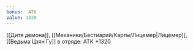 ```yaml
---
bonus:  АТК 
value: 1320
---
```

[[Дитя демона]], [[Механики/Бестиарий/Карты/Лицемер|Лицемер]], [[Ведьма Цзян Гу]] в отряде: АТК +1320
